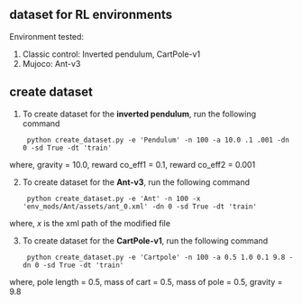## dataset for RL environments
Environment tested: 

1. Classic control: Inverted pendulum, CartPole-v1
2. Mujoco: Ant-v3

## create dataset

1. To create dataset for the **inverted pendulum**, run the following command

        python create_dataset.py -e 'Pendulum' -n 100 -a 10.0 .1 .001 -dn 0 -sd True -dt 'train'
        
 where, gravity = $10.0$, reward co_eff1 = $0.1$, reward co_eff2 = $0.001$
 
 
2. To create dataset for the **Ant-v3**, run the following command

        python create_dataset.py -e 'Ant' -n 100 -x 'env_mods/Ant/assets/ant_0.xml' -dn 0 -sd True -dt 'train'
        
 where, $x$ is the xml path of the modified file
 
3. To create dataset for the **CartPole-v1**, run the following command

        python create_dataset.py -e 'Cartpole' -n 100 -a 0.5 1.0 0.1 9.8 -dn 0 -sd True -dt 'train'
        
 where, pole length = $0.5$, mass of cart = $0.5$, mass of pole = $0.5$, gravity = $9.8$
        
        
